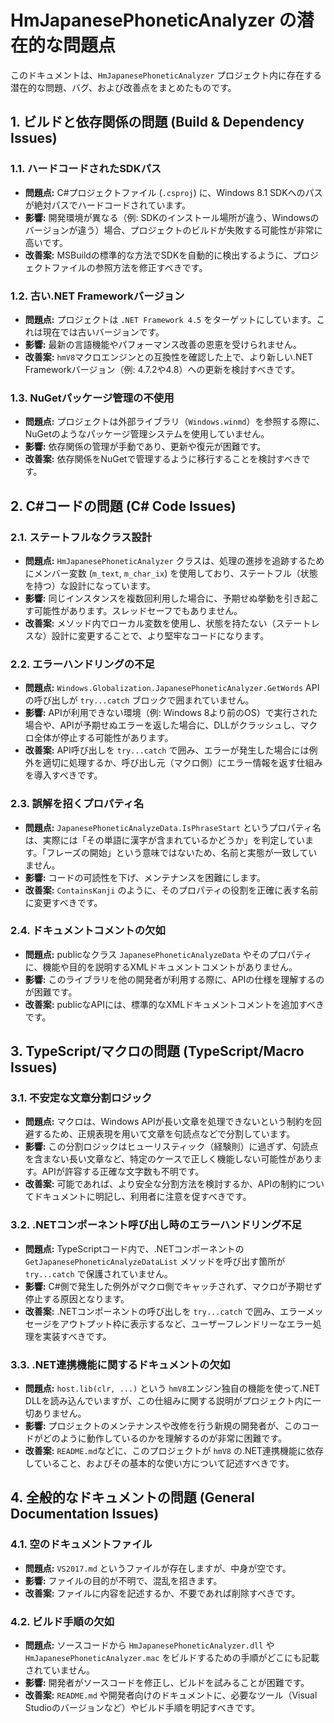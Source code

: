 # HmJapanesePhoneticAnalyzer の潜在的な問題点

このドキュメントは、`HmJapanesePhoneticAnalyzer` プロジェクト内に存在する潜在的な問題、バグ、および改善点をまとめたものです。

## 1. ビルドと依存関係の問題 (Build & Dependency Issues)

### 1.1. ハードコードされたSDKパス
- **問題点:** C#プロジェクトファイル (`.csproj`) に、Windows 8.1 SDKへのパスが絶対パスでハードコードされています。
- **影響:** 開発環境が異なる（例: SDKのインストール場所が違う、Windowsのバージョンが違う）場合、プロジェクトのビルドが失敗する可能性が非常に高いです。
- **改善案:** MSBuildの標準的な方法でSDKを自動的に検出するように、プロジェクトファイルの参照方法を修正すべきです。

### 1.2. 古い.NET Frameworkバージョン
- **問題点:** プロジェクトは `.NET Framework 4.5` をターゲットにしています。これは現在では古いバージョンです。
- **影響:** 最新の言語機能やパフォーマンス改善の恩恵を受けられません。
- **改善案:** `hmV8`マクロエンジンとの互換性を確認した上で、より新しい.NET Frameworkバージョン（例: 4.7.2や4.8）への更新を検討すべきです。

### 1.3. NuGetパッケージ管理の不使用
- **問題点:** プロジェクトは外部ライブラリ（`Windows.winmd`）を参照する際に、NuGetのようなパッケージ管理システムを使用していません。
- **影響:** 依存関係の管理が手動であり、更新や復元が困難です。
- **改善案:** 依存関係をNuGetで管理するように移行することを検討すべきです。

## 2. C#コードの問題 (C# Code Issues)

### 2.1. ステートフルなクラス設計
- **問題点:** `HmJapanesePhoneticAnalyzer` クラスは、処理の進捗を追跡するためにメンバー変数 (`m_text`, `m_char_ix`) を使用しており、ステートフル（状態を持つ）な設計になっています。
- **影響:** 同じインスタンスを複数回利用した場合に、予期せぬ挙動を引き起こす可能性があります。スレッドセーフでもありません。
- **改善案:** メソッド内でローカル変数を使用し、状態を持たない（ステートレスな）設計に変更することで、より堅牢なコードになります。

### 2.2. エラーハンドリングの不足
- **問題点:** `Windows.Globalization.JapanesePhoneticAnalyzer.GetWords` APIの呼び出しが `try...catch` ブロックで囲まれていません。
- **影響:** APIが利用できない環境（例: Windows 8より前のOS）で実行された場合や、APIが予期せぬエラーを返した場合に、DLLがクラッシュし、マクロ全体が停止する可能性があります。
- **改善案:** API呼び出しを `try...catch` で囲み、エラーが発生した場合には例外を適切に処理するか、呼び出し元（マクロ側）にエラー情報を返す仕組みを導入すべきです。

### 2.3. 誤解を招くプロパティ名
- **問題点:** `JapanesePhoneticAnalyzeData.IsPhraseStart` というプロパティ名は、実際には「その単語に漢字が含まれているかどうか」を判定しています。「フレーズの開始」という意味ではないため、名前と実態が一致していません。
- **影響:** コードの可読性を下げ、メンテナンスを困難にします。
- **改善案:** `ContainsKanji` のように、そのプロパティの役割を正確に表す名前に変更すべきです。

### 2.4. ドキュメントコメントの欠如
- **問題点:** publicなクラス `JapanesePhoneticAnalyzeData` やそのプロパティに、機能や目的を説明するXMLドキュメントコメントがありません。
- **影響:** このライブラリを他の開発者が利用する際に、APIの仕様を理解するのが困難です。
- **改善案:** publicなAPIには、標準的なXMLドキュメントコメントを追加すべきです。

## 3. TypeScript/マクロの問題 (TypeScript/Macro Issues)

### 3.1. 不安定な文章分割ロジック
- **問題点:** マクロは、Windows APIが長い文章を処理できないという制約を回避するため、正規表現を用いて文章を句読点などで分割しています。
- **影響:** この分割ロジックはヒューリスティック（経験則）に過ぎず、句読点を含まない長い文章など、特定のケースで正しく機能しない可能性があります。APIが許容する正確な文字数も不明です。
- **改善案:** 可能であれば、より安全な分割方法を検討するか、APIの制約についてドキュメントに明記し、利用者に注意を促すべきです。

### 3.2. .NETコンポーネント呼び出し時のエラーハンドリング不足
- **問題点:** TypeScriptコード内で、.NETコンポーネントの `GetJapanesePhoneticAnalyzeDataList` メソッドを呼び出す箇所が `try...catch` で保護されていません。
- **影響:** C#側で発生した例外がマクロ側でキャッチされず、マクロが予期せず停止する原因となります。
- **改善案:** .NETコンポーネントの呼び出しを `try...catch` で囲み、エラーメッセージをアウトプット枠に表示するなど、ユーザーフレンドリーなエラー処理を実装すべきです。

### 3.3. .NET連携機能に関するドキュメントの欠如
- **問題点:** `host.lib(clr, ...)` という `hmV8`エンジン独自の機能を使って.NET DLLを読み込んでいますが、この仕組みに関する説明がプロジェクト内に一切ありません。
- **影響:** プロジェクトのメンテナンスや改修を行う新規の開発者が、このコードがどのように動作しているのかを理解するのが非常に困難です。
- **改善案:** `README.md`などに、このプロジェクトが `hmV8` の.NET連携機能に依存していること、およびその基本的な使い方について記述すべきです。

## 4. 全般的なドキュメントの問題 (General Documentation Issues)

### 4.1. 空のドキュメントファイル
- **問題点:** `VS2017.md` というファイルが存在しますが、中身が空です。
- **影響:** ファイルの目的が不明で、混乱を招きます。
- **改善案:** ファイルに内容を記述するか、不要であれば削除すべきです。

### 4.2. ビルド手順の欠如
- **問題点:** ソースコードから `HmJapanesePhoneticAnalyzer.dll` や `HmJapanesePhoneticAnalyzer.mac` をビルドするための手順がどこにも記載されていません。
- **影響:** 開発者がソースコードを修正し、ビルドを試みることが困難です。
- **改善案:** `README.md` や開発者向けのドキュメントに、必要なツール（Visual Studioのバージョンなど）やビルド手順を明記すべきです。
